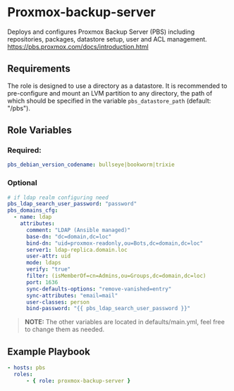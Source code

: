 Proxmox-backup-server
=========

Deploys and configures Proxmox Backup Server (PBS) including repositories, packages, datastore setup, user and ACL management.
https://pbs.proxmox.com/docs/introduction.html

Requirements
------------

The role is designed to use a directory as a datastore. It is recommended to pre-configure and mount an LVM partition to any directory, the path of which should be specified in the variable `pbs_datastore_path` (default: "/pbs").

Role Variables
--------------

### Required:
```yaml
pbs_debian_version_codename: bullseye|bookworm|trixie
```
### Optional
```yaml
# if ldap realm configuring need
pbs_ldap_search_user_password: "password"
pbs_domains_cfg:
  - name: ldap
    attributes:
      comment: "LDAP (Ansible managed)"
      base-dn: "dc=domain,dc=loc"
      bind-dn: "uid=proxmox-readonly,ou=Bots,dc=domain,dc=loc"
      server1: ldap-replica.domain.loc
      user-attr: uid
      mode: ldaps
      verify: "true"
      filter: (isMemberOf=cn=Admins,ou=Groups,dc=domain,dc=loc)
      port: 1636
      sync-defaults-options: "remove-vanished=entry"
      sync-attributes: "email=mail"
      user-classes: person
      bind-password: "{{ pbs_ldap_search_user_password }}"
```
> **NOTE:** The other variables are located in defaults/main.yml, feel free to change them as needed.


Example Playbook
----------------
```yaml
- hosts: pbs
  roles:
      - { role: proxmox-backup-server }
```

